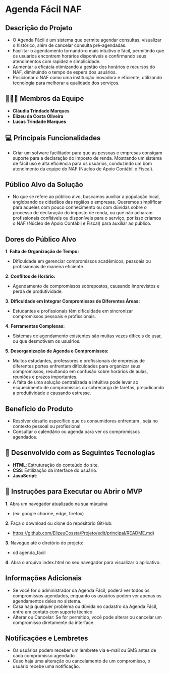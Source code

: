 # Agenda Fácil NAF

## Descrição do Projeto

- O Agenda Fácil é um sistema que permite agendar consultas, visualizar o histórico, além de cancelar consulta pré-agendadas.
- Facilitar o agendamento tornando-o mais intuitivo e fácil, permitindo que os usuários encontrem horários disponíveis e confirmando seus atendimentos com rapidez e simplicidade.
- Aumentar a eficácia otimizando a gestão dos horários e recursos do NAF, diminuindo o tempo de espera dos usuários.
- Posicionar o NAF como uma instituição inovadora e eficiente, utilizando tecnologia para melhorar a qualidade dos serviços.
  
## 👨🏻‍💻 Membros da Equipe

- **Cláudia Trindade Marques**
- **Elizeu da Costa Oliveira**
- **Lucas Trindade Marques**
 
## 💻 Principais Funcionalidades

- Criar um sofware facilitador para que as pessoas e empresas consigam suporte para a declaração do imposto de renda. Mostrando um sistema de fácil uso e alta eficiência para os usuários, conduzindo um bom atendimento da equipe do NAF (Núcleo de Apoio Contábil e Fiscal).
 
## Público Alvo da Solução

- No que se refere ao público alvo, buscamos auxiliar a população local, englobando os cidadãos das regiãos e empresas. Queremos simplificar para aqueles com pouco conhecimento ou com dúvidas sobre o processo de declaração do imposto de renda, ou que não acharam profissionais confiáveis ou disponíveis para o serviço, por isso criamos o NAF (Núcleo de Apoio Contábil e Fiscal) para auxiliar ao público.
 
## Dores do Público Alvo

**1**. **Falta de Organização de Tempo:** 
 - Dificuldade em gerenciar compromissos acadêmicos, pessoais ou profissionais de maneira eficiente.
     
**2**. **Conflitos de Horário:** 
 - Agendamento de compromissos sobrepostos, causando imprevistos e perda de produtividade.
     
**3**. **Dificuldade em Integrar Compromissos de Diferentes Áreas:**
 - Estudantes e profissionais têm dificuldade em sincronizar compromissos pessoais e profissionais.
      
**4**. **Ferramentas Complexas:** 
 - Sistemas de agendamento existentes são muitas vezes difíceis de usar, ou que desmotivam os usuários.
      
**5**. **Desorganização de Agenda e Compromissos:**
 - Muitos estudantes, professores e profissionais de empresas de diferentes portes enfrentam dificuldades para organizar seus compromissos, resultando em confusão sobre horários de aulas, reuniões e prazos importantes.
 - A falta de uma solução centralizada e intuitiva pode levar ao esquecimento de compromissos ou sobrecarga de tarefas, prejudicando a produtividade e causando estresse.

## Benefício do Produto

 - Resolver desafio específico que os consumidores enfrentam , seja no contexto pessoal ou profissional.
 - Consultar o calendário ou agenda para ver os compromissos agendados.

## 🔬 Desenvolvido com as Seguintes Tecnologias
   
- **HTML**: Estruturação do conteúdo do site.
- **CSS**: Estilização da interface do usuário.
- **JavaScript**:

## 📝 Instruções para Executar ou Abrir o MVP

 **1**. Abra um navegador atualizado na sua máquina
  - (ex: google chorme, edge, firefox) 
 
 **2**. Faça o download ou clone do repositório GitHub:
  - https://github.com/ElizeuCossta/Projeto/edit/principal/README.md)
     
 **3**. Navegue até o diretório do projeto:
  - cd agenda_facil
      
**4**. Abra o arquivo index.html no seu navegador para visualizar o aplicativo.

## Informações Adicionais
- Se você for o administrador da Agenda Fácil, poderá ver todos os compromissos agendados, enquanto os usuários podem ver apenas os agendamentos deles no sistema.
- Casa haja qualquer problema ou dúvida no cadastro da Agenda Fácil, entre em contato com suporte técnico
- Alterar ou Cancelar: Se for permitido, você pode alterar ou cancelar um compromisso diretamente da interface.

## Notificações e Lembretes

- Os usuários podem receber um lembrete via e-mail ou SMS antes de cada compromisso agendado
- Caso haja uma alteração ou cancelamento de um compromisso, o usuário recebe uma notificação.
